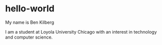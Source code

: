 # hello-world

My name is Ben Kilberg

I am a student at Loyola University Chicago with an interest in technology and computer science.
